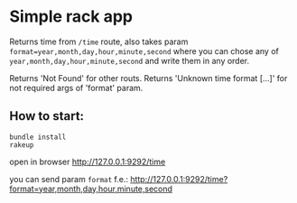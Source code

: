 # Simple rack app

Returns time from `/time` route, also takes param `format=year,month,day,hour,minute,second` 
where you can chose any of `year,month,day,hour,minute,second` and write them in any order.

Returns 'Not Found' for other routs.
Returns 'Unknown time format [...]' for not required args of 'format' param.

## How to start:
```
bundle install
rakeup
```
open in browser http://127.0.0.1:9292/time

you can send param `format` f.e.:
http://127.0.0.1:9292/time?format=year,month,day,hour,minute,second
